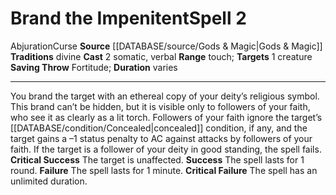 ﻿---
actions: '[two-actions]'
component:
- Somatic
- Verbal
duration: varies
heighten_level: '2'
id: '570'
level: '2'
name: Brand the Impenitent
range: touch
rarity: Common
saving_throw: Fortitude
school: Abjuration
source: '[[DATABASE/source/Gods & Magic|Gods & Magic]]'
target: 1 creature
tradition:
- Divine
trait:
- '[[DATABASE/trait/Abjuration|Abjuration]]'
- '[[DATABASE/trait/Curse|Curse]]'
type: Spell

---
# Brand the Impenitent<span class="item-type">Spell 2</span>

<span class="item-trait">Abjuration</span><span class="item-trait">Curse</span>
**Source** [[DATABASE/source/Gods & Magic|Gods & Magic]] 
**Traditions** divine
**Cast** <span class="action-icon">2</span> somatic, verbal
**Range** touch; **Targets** 1 creature
**Saving Throw** Fortitude; **Duration** varies

---
You brand the target with an ethereal copy of your deity’s religious symbol. This brand can’t be hidden, but it is visible only to followers of your faith, who see it as clearly as a lit torch. Followers of your faith ignore the target’s [[DATABASE/condition/Concealed|concealed]] condition, if any, and the target gains a –1 status penalty to AC against attacks by followers of your faith. If the target is a follower of your deity in good standing, the spell fails.
**Critical Success** The target is unaffected.
**Success** The spell lasts for 1 round.
**Failure** The spell lasts for 1 minute.
**Critical Failure** The spell has an unlimited duration.